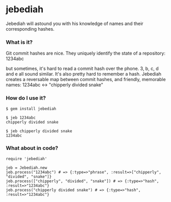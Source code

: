 jebediah
========

Jebediah will astound you with his knowledge of names and their corresponding hashes.

### What is it?
Git commit hashes are nice. They uniquely identify the state of a repository:
  1234abc

but sometimes, it's hard to read a commit hash over the phone. 3, b, c, d and e all sound similar. It's also pretty hard to remember a hash. Jebediah creates a reversable map between commit hashes, and friendly, memorable names:
  1234abc <-> "chipperly divided snake"

### How do I use it?
```
$ gem install jebediah

$ jeb 1234abc
chipperly divided snake

$ jeb chipperly divided snake
1234abc
```

### What about in code?

```
require 'jebediah'

jeb = Jebediah.new
jeb.process("1234abc") # => {:type=>"phrase", :result=>["chipperly", "divided", "snake"]}
jeb.process(["chipperly", "divided", "snake"]) # => {:type=>"hash", :result=>"1234abc"}
jeb.process("chipperly divided snake") # => {:type=>"hash", :result=>"1234abc"}
```
